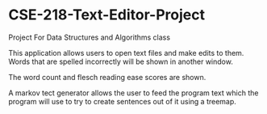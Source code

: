 # CSE-218-Text-Editor-Project
Project For Data Structures and Algorithms class 

This application allows users to open text files and make edits to them.  Words that are spelled incorrectly will be shown in another window. 

The word count and flesch reading ease scores are shown.  

A markov tect generator allows the user to feed the program text which the program will use to try to create sentences out of it using a treemap.   
